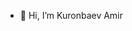 - 👋 Hi, I’m Kuronbaev Amir 


<!---
Kuronbaev/Kuronbaev is a ✨ special ✨ repository because its `README.md` (this file) appears on your GitHub profile.
You can click the Preview link to take a look at your changes.
--->
